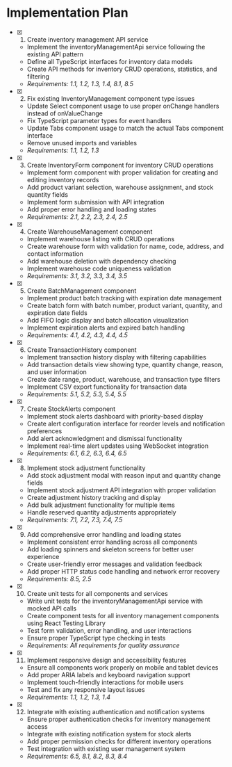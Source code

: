 # Implementation Plan

- [x] 1. Create inventory management API service





  - Implement the inventoryManagementApi service following the existing API pattern
  - Define all TypeScript interfaces for inventory data models
  - Create API methods for inventory CRUD operations, statistics, and filtering
  - _Requirements: 1.1, 1.2, 1.3, 1.4, 8.1, 8.5_

- [x] 2. Fix existing InventoryManagement component type issues







  - Update Select component usage to use proper onChange handlers instead of onValueChange
  - Fix TypeScript parameter types for event handlers
  - Update Tabs component usage to match the actual Tabs component interface
  - Remove unused imports and variables
  - _Requirements: 1.1, 1.2, 1.3_

- [x] 3. Create InventoryForm component for inventory CRUD operations








  - Implement form component with proper validation for creating and editing inventory records
  - Add product variant selection, warehouse assignment, and stock quantity fields
  - Implement form submission with API integration
  - Add proper error handling and loading states
  - _Requirements: 2.1, 2.2, 2.3, 2.4, 2.5_

- [x] 4. Create WarehouseManagement component





  - Implement warehouse listing with CRUD operations
  - Create warehouse form with validation for name, code, address, and contact information
  - Add warehouse deletion with dependency checking
  - Implement warehouse code uniqueness validation
  - _Requirements: 3.1, 3.2, 3.3, 3.4, 3.5_

- [x] 5. Create BatchManagement component





  - Implement product batch tracking with expiration date management
  - Create batch form with batch number, product variant, quantity, and expiration date fields
  - Add FIFO logic display and batch allocation visualization
  - Implement expiration alerts and expired batch handling
  - _Requirements: 4.1, 4.2, 4.3, 4.4, 4.5_

- [x] 6. Create TransactionHistory component





  - Implement transaction history display with filtering capabilities
  - Add transaction details view showing type, quantity change, reason, and user information
  - Create date range, product, warehouse, and transaction type filters
  - Implement CSV export functionality for transaction data
  - _Requirements: 5.1, 5.2, 5.3, 5.4, 5.5_

- [x] 7. Create StockAlerts component








  - Implement stock alerts dashboard with priority-based display
  - Create alert configuration interface for reorder levels and notification preferences
  - Add alert acknowledgment and dismissal functionality
  - Implement real-time alert updates using WebSocket integration
  - _Requirements: 6.1, 6.2, 6.3, 6.4, 6.5_

- [x] 8. Implement stock adjustment functionality






  - Add stock adjustment modal with reason input and quantity change fields
  - Implement stock adjustment API integration with proper validation
  - Create adjustment history tracking and display
  - Add bulk adjustment functionality for multiple items
  - Handle reserved quantity adjustments appropriately
  - _Requirements: 7.1, 7.2, 7.3, 7.4, 7.5_

- [x] 9. Add comprehensive error handling and loading states





  - Implement consistent error handling across all components
  - Add loading spinners and skeleton screens for better user experience
  - Create user-friendly error messages and validation feedback
  - Add proper HTTP status code handling and network error recovery
  - _Requirements: 8.5, 2.5_

- [x] 10. Create unit tests for all components and services





  - Write unit tests for the inventoryManagementApi service with mocked API calls
  - Create component tests for all inventory management components using React Testing Library
  - Test form validation, error handling, and user interactions
  - Ensure proper TypeScript type checking in tests
  - _Requirements: All requirements for quality assurance_

- [x] 11. Implement responsive design and accessibility features





  - Ensure all components work properly on mobile and tablet devices
  - Add proper ARIA labels and keyboard navigation support
  - Implement touch-friendly interactions for mobile users
  - Test and fix any responsive layout issues
  - _Requirements: 1.1, 1.2, 1.3, 1.4_


- [x] 12. Integrate with existing authentication and notification systems






  - Ensure proper authentication checks for inventory management access
  - Integrate with existing notification system for stock alerts
  - Add proper permission checks for different inventory operations
  - Test integration with existing user management system
  - _Requirements: 6.5, 8.1, 8.2, 8.3, 8.4_